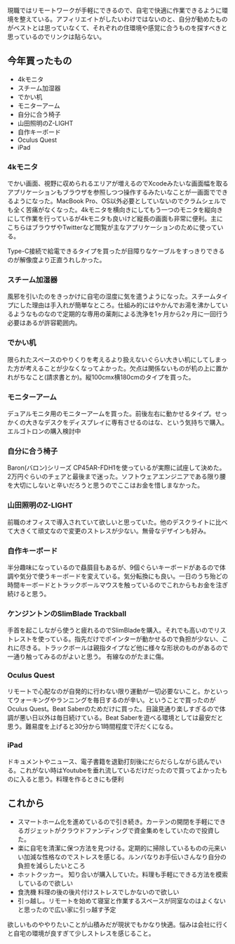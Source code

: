 現職ではリモートワークが手軽にできるので、自宅で快適に作業できるように環境を整えている。アフィリエイトがしたいわけではないのと、自分が勧めたものがベストとは思っていなくて、それぞれの住環境や感覚に合うものを探すべきと思っているのでリンクは貼らない。

## 今年買ったもの

- 4kモニタ
- スチーム加湿器
- でかい机
- モニターアーム
- 自分に合う椅子
- 山田照明のZ-LIGHT
- 自作キーボード
- Oculus Quest
- iPad

### 4kモニタ

でかい画面、視野に収められるエリアが増えるのでXcodeみたいな画面幅を取るアプリケーションもブラウザを参照しつつ操作するみたいなことが一画面でできるようになった。MacBook Pro、OS以外必要としていないのでクラムシェルでも全く苦痛がなくなった。4kモニタを横向きにしてもう一つのモニタを縦向きにして作業を行っているが4kモニタも良いけど縦長の画面も非常に便利。主にこちらはブラウザやTwitterなど閲覧が主なアプリケーションのために使っている。

Type-C接続で給電できるタイプを買ったが目障りなケーブルをすっきりできるのが解像度より正直うれしかった。

### スチーム加湿器

風邪を引いたのをきっかけに自宅の湿度に気を遣うようになった。スチームタイプにした理由は手入れが簡単なところ。仕組み的にはやかんでお湯を沸かしているようなものなので定期的な専用の薬剤による洗浄を1ヶ月から2ヶ月に一回行う必要はあるが許容範囲内。

### でかい机

限られたスペースのやりくりを考えるより扱えないぐらい大きい机にしてしまった方が考えることが少なくなってよかった。欠点は関係ないものが机の上に置かれがちなこと(請求書とか)。縦100cmx横180cmのタイプを買った。

### モニターアーム

デュアルモニタ用のモニターアームを買った。前後左右に動かせるタイプ。せっかくの大きなデスクをディスプレイに専有させるのはな、という気持ちで購入。エルゴトロンの購入検討中

### 自分に合う椅子

Baron(バロン)シリーズ CP45AR-FDH1を使っているが実際に試座して決めた。2万円ぐらいのチェアと最後まで迷った。ソフトウェアエンジニアである限り腰を大切にしないと辛いだろうと思うのでここはお金を惜しまなかった。

### 山田照明のZ-LIGHT

前職のオフィスで導入されていて欲しいと思っていた。他のデスクライトに比べて大きくて頑丈なので変更のストレスが少ない。無骨なデザインも好み。

### 自作キーボード

半分趣味になっているので贔屓目もあるが、9個ぐらいキーボードがあるので体調や気分で使うキーボードを変えている。気分転換にも良い。一日のうち殆どの時間キーボードとトラックボールマウスを触っているのでこれからもお金を注ぎ続けると思う。

### ケンジントンのSlimBlade Trackball

手首を起こしながら使うと疲れるのでSlimBladeを購入。それでも高いのでリストレストを使っている。指先だけでポインターが動かせるので負担が少ない、これに尽きる。トラックボールは親指タイプなど他に様々な形状のものがあるので一通り触ってみるのがよいと思う。
有線なのがたまに傷。

### Oculus Quest

リモートで心配なのが自発的に行わない限り運動が一切必要ないこと。かといってウォーキングやランニングを毎日するのが辛い。ということで買ったのがOculus Quest。Beat Saberのためだけに買った。目論見通り楽しすぎるので体調が悪い日以外は毎日続けている。Beat Saberを遊べる環境としては最安だと思う。難易度を上げると30分から1時間程度で汗だくになる。

### iPad

ドキュメントやニュース、電子書籍を退勤打刻後にだらだらしながら読んでいる。これがない時はYoutubeを垂れ流しているだけだったので買ってよかったものに入ると思う。料理を作るときにも便利

## これから

- スマートホーム化を進めているので引き続き。カーテンの開閉を手軽にできるガジェットがクラウドファンディングで資金集めをしていたので投資した。
- 楽に自宅を清潔に保つ方法を見つける。定期的に掃除しているものの元来いい加減な性格なのでストレスを感じる。ルンバなりお手伝いさんなり自分の負担を減らしたいところ
- ホットクッカー。 知り合いが購入していた。料理も手軽にできる方法を模索しているので欲しい
- 食洗機 料理の後の後片付けストレスでしかないので欲しい
- 引っ越し。リモートを始めて寝室と作業するスペースが同室なのはよくないと思ったので広い家に引っ越す予定

欲しいものややりたいことが山積みだが現状でもかなり快適。悩みは会社に行くと自宅の環境が良すぎて少しストレスを感じること。









